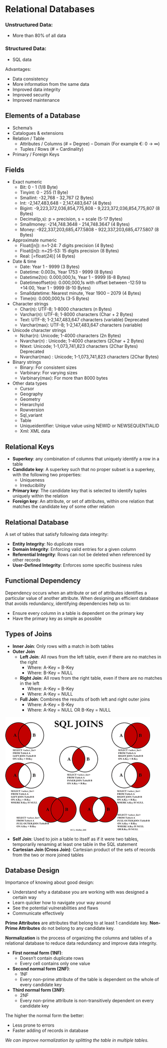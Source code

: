 # Relational Databases

### Unstructured Data:
- More than 80% of all data

### Structured Data:
- SQL data

Advantages:
- Data consistency
- More information from the same data
- Improved data integrity
- Improved security
- Improved maintenance


## Elements of a Database

- Schema’s
- Catalogues & extensions
- Relation / Table
    - Attributes / Columns (# = Degree) – Domain (For example €: 0 -> ∞)
    - Tuples / Rows (# = Cardinality)
- Primary / Foreign Keys


## Fields
- Exact numeric
    - Bit: 0 - 1 (1/8 Byte)
    - Tinyint: 0 - 255 (1 Byte)
    - Smallint: -32,768 - 32,767 (2 Bytes)
    - Int: -2,147,483,648 - 2,147,483,647 (4 Bytes)
    - Bigint: -9,223,372,036,854,775,808 - 9,223,372,036,854,775,807 (8 Bytes)
    - Decimal(p,s): p = precision, s = scale (5-17 Bytes)
    - Smallmoney: -214,748.3648 - 214,748.3647 (4 Bytes)
    - Money: -922,337,203,685,477.5808 - 922,337,203,685,477.5807 (8 Bytes)
- Approximate numeric
    - Float([n]): n=1-24: 7 digits precision (4 Bytes)
    - Float([n]): n=25-53: 15 digits precision (8 Bytes)
    - Real: [=float(24)] (4 Bytes)
- Date & time
    - Date: Year 1 - 9999 (3 Bytes)
    - Datetime: 0.003s, Year 1753 - 9999 (8 Bytes)
    - Datetime2(n): 0.000,000,1s, Year 1 - 9999 (6-8 Bytes)
    - Datetimeoffset(n): 0.000,000,1s with offset between -12:59 to +14:00, Year 1 - 9999 (8-10 Bytes)
    - Smalldatetime: Nearest minute, Year 1900 – 2079 (4 Bytes)
    - Time(n): 0.000,000,1s (3-5 Bytes)
- Character strings
    - Char(n): UTF-8; 1-8000 characters (n Bytes)
    - Varchar(n): UTF-8; 1-8000 characters (Char + 2 Bytes)
    - Text: UTF-8; 1-2,147,483,647 characters (variable) Deprecated
    - Varchar(max): UTF-8; 1-2,147,483,647 characters (variable)
- Unicode character strings
    - Nchar(n): Unicode; 1-4000 characters (2n Bytes)
    - Nvarchar(n) : Unicode; 1-4000 characters (2Char + 2 Bytes)
    - Ntext: Unicode; 1-1,073,741,823 characters (2Char Bytes) Deprecated
    - Nvarchar(max) : Unicode; 1-1,073,741,823 characters (2Char Bytes)
- Binary strings
    - Binary: For consistent sizes
    - Varbinary: For varying sizes
    - Varbinary(max): For more than 8000 bytes
- Other data types
    - Cursor
    - Geography
    - Geometry
    - Hierarchyid
    - Rowversion
    - Sql_variant
    - Table
    - Uniqueidentifier: Unique value using NEWID or NEWSEQUENTIALID
    - Xml: XML data
  

## Relational Keys

- **Superkey**: any combination of columns that uniquely identify a row in a table
- **Candidate key**: A superkey such that no proper subset is a superkey, with the following two properties:
    - Uniqueness
    - Irreducibility
- **Primary key**: The candidate key that is selected to identify tuples uniquely within the relation
- **Foreign key**: An attribute, or set of attributes, within one relation that matches the candidate key of some other relation


## Relational Database

A set of tables that satisfy following data integrity:
- **Entity Integrity**: No duplicate rows
- **Domain Integrity**: Enforcing valid entries for a given column
- **Referential Integrity**: Rows can not be deleted when referenced by other records
- **User-Defined Integrity**: Enforces some specific business rules


## Functional Dependency

Dependency occurs when an attribute or set of attributes identifies a particular value of another attribute.
When designing an efficient database that avoids redundancy, identifying dependencies help us to:
- Ensure every column in a table is dependent on the primary key
- Have the primary key as simple as possible


## Types of Joins

- **Inner Join**: Only rows with a match in both tables
- **Outer Join**
    - **Left Join**: All rows from the left table, even if there are no matches in the right
        - Where: A-Key = B-Key
        - Where: B-Key = NULL
    - **Right Join**: All rows from the right table, even if there are no matches in the left
        - Where: A-Key = B-Key
        - Where: A-Key = NULL
    - **Full Join**: Combines the results of both left and right outer joins
        - Where: A-Key = B-Key
        - Where: A-Key = NULL OR B-Key = NULL

![img](SQL-Joins.png)

- **Self Join**: Used to join a table to itself as if it were two tables, temporarily renaming at least one table in the SQL statement
- **Cartesian Join (Cross Join)**: Cartesian product of the sets of records from the two or more joined tables


## Database Design

Importance of knowing about good design:
- Understand why a database you are working with was designed a certain way
- Learn quicker how to navigate your way around
- See the potential vulnerabilities and flaws
- Communicate effectively

**Prime Attributes** are attributes that belong to at least 1 candidate key.
**Non-Prime Attributes** do not belong to any candidate key.

**Normalization** is the process of organizing the columns and tables of a relational database to reduce data redundancy and improve data integrity.

- **First normal form (1NF)**:
    - Doesn’t contain duplicate rows
    - Every cell contains only one value
- **Second normal form (2NF)**:
    - 1NF
    - Every non-prime attribute of the table is dependent on the whole of every candidate key
- **Third normal form (3NF)**:
    - 2NF
    - Every non-prime attribute is non-transitively dependent on every candidate key

The higher the normal form the better:
- Less prone to errors
- Faster adding of records in database

*We can improve normalization by splitting the table in multiple tables.*